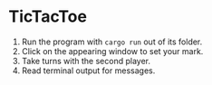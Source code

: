 # TicTacToe

1. Run the program with `cargo run` out of its folder. 
2. Click on the appearing window to set your mark. 
3. Take turns with the second player. 
4. Read terminal output for messages. 



